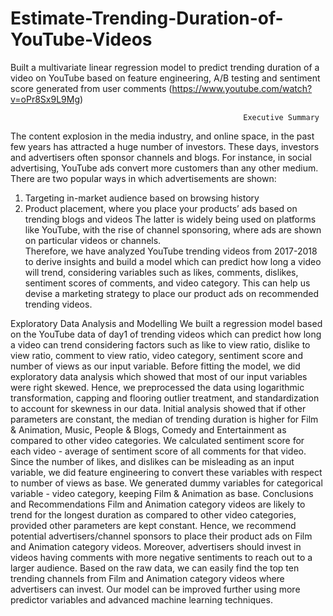 # Estimate-Trending-Duration-of-YouTube-Videos
Built a multivariate linear regression model to predict trending duration of a video on YouTube based on feature engineering, A/B testing and sentiment score generated from user comments (https://www.youtube.com/watch?v=oPr8Sx9L9Mg)

                                                        Executive Summary
The content explosion in the media industry, and online space, in the past few years has attracted a huge number of investors. These days, investors and advertisers often sponsor channels and blogs. For instance, in social advertising, YouTube ads convert more customers than any other medium. There are two popular ways in which advertisements are shown: 
1. Targeting in-market audience based on browsing history
2. Product placement, where you place your products’ ads based on trending blogs and videos
The latter is widely being used on platforms like YouTube, with the rise of channel sponsoring, where ads are shown on particular videos or channels.	
Therefore, we have analyzed YouTube trending videos from 2017-2018 to derive insights and build a model which can predict how long a video will trend, considering variables such as likes, comments, dislikes, sentiment scores of comments, and video category. This can help us devise a marketing strategy to place our product ads on recommended trending videos.

Exploratory Data Analysis and Modelling
We built a regression model based on the YouTube data of day1 of trending videos which can predict how long a video can trend considering factors such as like to view ratio, dislike to view ratio, comment to view ratio, video category, sentiment score and number of views as our input variable. Before fitting the model, we did exploratory data analysis which showed that most of our input variables were right skewed. Hence, we preprocessed the data using logarithmic transformation, capping and flooring outlier treatment, and standardization to account for skewness in our data.  Initial analysis showed that if other parameters are constant, the median of trending duration is higher for Film & Animation, Music, People & Blogs, Comedy and Entertainment as compared to other video categories. We calculated sentiment score for each video - average of sentiment score of all comments for that video. Since the number of likes, and dislikes can be misleading as an input variable, we did feature engineering to convert these variables with respect to number of views as base. We generated dummy variables for categorical variable - video category, keeping Film & Animation as base.
Conclusions and Recommendations
Film and Animation category videos are likely to trend for the longest duration as compared to other video categories, provided other parameters are kept constant. Hence, we recommend potential advertisers/channel sponsors to place their product ads on Film and Animation category videos. Moreover, advertisers should invest in videos having comments with more negative sentiments to reach out to a larger audience. Based on the raw data, we can easily find the top ten trending channels from Film and Animation category videos where advertisers can invest. Our model can be improved further using more predictor variables and advanced machine learning techniques. 

